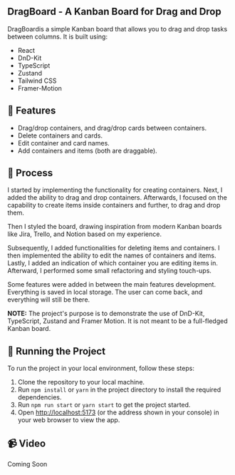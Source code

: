 ## DragBoard - A Kanban Board for Drag and Drop

DragBoardis a simple Kanban board that allows you to drag and drop tasks between columns. It is built using:

- React
- DnD-Kit
- TypeScript
- Zustand
- Tailwind CSS
- Framer-Motion

## 👾 Features

- Drag/drop containers, and drag/drop cards between containers.
- Delete containers and cards.
- Edit container and card names.
- Add containers and items (both are draggable).

## 📒 Process

I started by implementing the functionality for creating containers. Next, I added the ability to drag and drop containers. Afterwards, I focused on the capability to create items inside containers and further, to drag and drop them.

Then I styled the board, drawing inspiration from modern Kanban boards like Jira, Trello, and Notion based on my experience.

Subsequently, I added functionalities for deleting items and containers. I then implemented the ability to edit the names of containers and items. Lastly, I added an indication of which container you are editing items in. Afterward, I performed some small refactoring and styling touch-ups.

Some features were added in between the main features development. Everything is saved in local storage. The user can come back, and everything will still be there.

**NOTE:** The project's purpose is to demonstrate the use of DnD-Kit, TypeScript, Zustand and Framer Motion. It is not meant to be a full-fledged Kanban board.

## 🚦 Running the Project

To run the project in your local environment, follow these steps:

1. Clone the repository to your local machine.
2. Run `npm install` or `yarn` in the project directory to install the required dependencies.
3. Run `npm run start` or `yarn start` to get the project started.
4. Open [http://localhost:5173](http://localhost:5173) (or the address shown in your console) in your web browser to view the app.

## 📹 Video

Coming Soon
